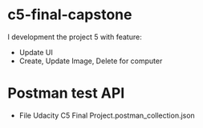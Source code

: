 # c5-final-capstone
I development the project 5 with feature:
- Update UI
- Create, Update Image, Delete for computer

# Postman test API
- File Udacity C5 Final Project.postman_collection.json